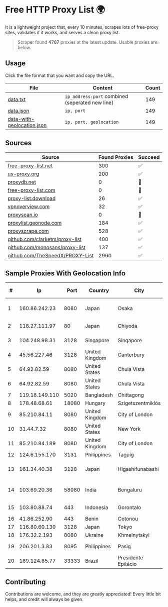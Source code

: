 
# Free HTTP Proxy List 🌍

It is a lightweight project that, every 10 minutes, scrapes lots of free-proxy sites, validates if it works, and serves a clean proxy list.


> Scraper found **4767** proxies at the latest update. Usable proxies are below.

## Usage

Click the file format that you want and copy the URL.


|File|Content|Count|
|----|-------|-----|
|[data.txt](https://raw.githubusercontent.com/themiralay/Proxy-List-World/master/data.txt)|`ip_address:port` combined (seperated new line)|149|
|[data.json](https://raw.githubusercontent.com/themiralay/Proxy-List-World/master/data.json)|`ip, port`|149|
|[data-with-geolocation.json](https://raw.githubusercontent.com/themiralay/Proxy-List-World/master/data-with-geolocation.json)|`ip, port, geolocation`|149|

## Sources

|Source|Found Proxies|Succeed|
|------|-------------|-------|
|[free-proxy-list.net](https://free-proxy-list.net)|300|✅|
|[us-proxy.org](https://www.us-proxy.org)|200|✅|
|[proxydb.net](http://proxydb.net)|0|🚫|
|[free-proxy-list.com](https://free-proxy-list.com/?page=&port=&type%5B%5D=http&type%5B%5D=https&up_time=0&search=Search)|0|🚫|
|[proxy-list.download](https://www.proxy-list.download/HTTP)|26|✅|
|[vpnoverview.com](https://vpnoverview.com/privacy/anonymous-browsing/free-proxy-servers)|32|✅|
|[proxyscan.io](https://www.proxyscan.io)|0|🚫|
|[proxylist.geonode.com](https://proxylist.geonode.com/api/proxy-list?limit=300&page=1&sort_by=lastChecked&sort_type=desc&protocols=http,https)|184|✅|
|[proxyscrape.com](https://api.proxyscrape.com/v2/?request=displayproxies&protocol=http&timeout=10000&country=all&ssl=all&anonymity=all)|528|✅|
|[github.com/clarketm/proxy-list](https://raw.githubusercontent.com/clarketm/proxy-list/master/proxy-list-raw.txt)|400|✅|
|[github.com/monosans/proxy-list](https://raw.githubusercontent.com/monosans/proxy-list/main/proxies/http.txt)|137|✅|
|[github.com/TheSpeedX/PROXY-List](https://raw.githubusercontent.com/TheSpeedX/PROXY-List/master/http.txt)|2960|✅|


## Sample Proxies With Geolocation Info

|#|Ip|Port|Country|City|Internet Service Provider|
|-|--|----|-------|----|-------------------------|
|1|160.86.242.23|8080|Japan|Osaka|Sony Network Communications Inc|
|2|118.27.111.97|80|Japan|Chiyoda|GMO Internet, Inc.|
|3|104.248.98.31|3128|Singapore|Singapore|DigitalOcean, LLC|
|4|45.56.227.46|3128|United Kingdom|Canterbury|Navarino Single Member S.A.|
|5|64.92.82.59|8080|United States|Chula Vista|Momentum Telecom, Inc.|
|6|64.92.82.59|8080|United States|Chula Vista|Momentum Telecom, Inc.|
|7|119.18.149.110|5020|Bangladesh|Chittagong|BBTS Network|
|8|178.48.68.61|18080|Hungary|Szigetszentmiklós|UPC|
|9|85.210.84.11|8080|United Kingdom|City of London|Microsoft Corporation|
|10|31.44.7.32|8080|United States|New York|ITGLOBAL.COM NL B.V.|
|11|85.210.84.189|8080|United Kingdom|City of London|Microsoft Corporation|
|12|124.6.155.170|3131|Philippines|Taguig|Globe Telecom|
|13|161.34.40.38|3128|Japan|Higashifunabashi|NTT PC Communications, Inc.|
|14|103.69.20.36|58080|India|Bengaluru|Allnet Broadband Network PVT LTD|
|15|103.80.88.74|443|Indonesia|Gorontalo|PT Jala Lintas Media|
|16|41.86.252.90|443|Benin|Cotonou|ISOCEL SA|
|17|116.80.60.130|3128|Japan|Tokyo|InfoSphere|
|18|176.32.2.193|8080|Ukraine|Khmelnytskyi|Lanet Network|
|19|206.201.3.83|8095|Philippines|Pasig|Converge ICT Solution Inc|
|20|189.124.85.77|33333|Brazil|Presidente Epitácio|FIT Telecom Eireli|



## Contributing

Contributions are welcome, and they are greatly appreciated! Every
little bit helps, and credit will always be given.

